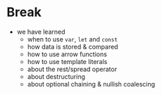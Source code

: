 # Break

- we have learned
  - when to use `var`, `let` and `const`
  - how data is stored & compared
  - how to use arrow functions
  - how to use template literals
  - about the rest/spread operator
  - about destructuring
  - about optional chaining & nullish coalescing
  